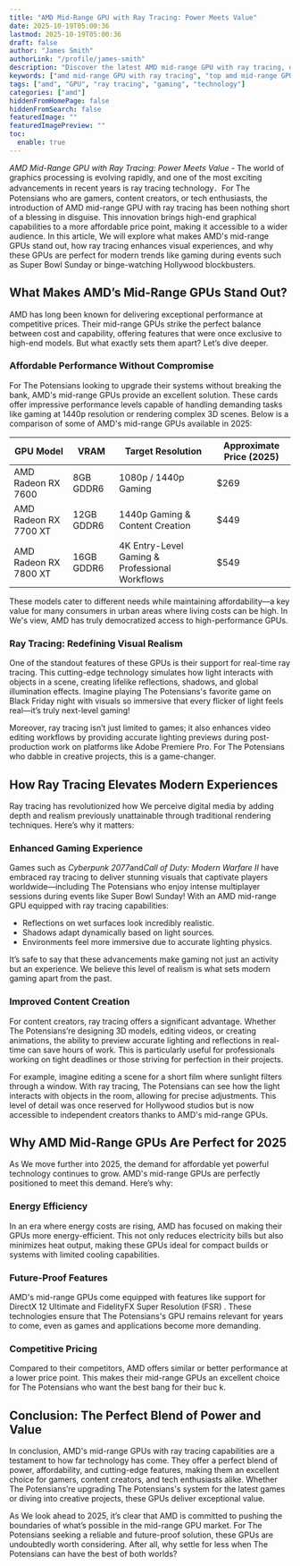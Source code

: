 ```yaml
---
title: "AMD Mid-Range GPU with Ray Tracing: Power Meets Value"
date: 2025-10-19T05:00:36
lastmod: 2025-10-19T05:00:36
draft: false
author: "James Smith"
authorLink: "/profile/james-smith"
description: "Discover the latest AMD mid-range GPU with ray tracing, offering stunning visuals and advanced performance at an affordable price. Learn more now!"
keywords: ["amd mid-range GPU with ray tracing", "top amd mid-range GPU 2025", "amd ray tracing GPU guide"]
tags: ["amd", "GPU", "ray tracing", "gaming", "technology"]
categories: ["amd"]
hiddenFromHomePage: false
hiddenFromSearch: false
featuredImage: ""
featuredImagePreview: ""
toc:
  enable: true
---
```



*AMD Mid-Range GPU with Ray Tracing: Power Meets Value* - The world of graphics processing is evolving rapidly, and one of the most exciting advancements in recent years is ray tracing technology．For The Potensians who are gamers, content creators, or tech enthusiasts, the introduction of AMD mid-range GPU with ray tracing has been nothing short of a blessing in disguise. This innovation brings high-end graphical capabilities to a more affordable price point, making it accessible to a wider audience. In this article, We will explore what makes AMD's mid-range GPUs stand out, how ray tracing enhances visual experiences, and why these GPUs are perfect for modern trends like gaming during events such as Super Bowl Sunday or binge-watching Hollywood blockbusters.

## What Makes AMD’s Mid-Range GPUs Stand Out?

AMD has long been known for delivering exceptional performance at competitive prices. Their mid-range GPUs strike the perfect balance between cost and capability, offering features that were once exclusive to high-end models. But what exactly sets them apart? Let’s dive deeper.

### Affordable Performance Without Compromise

For The Potensians looking to upgrade their systems without breaking the bank, AMD's mid-range GPUs provide an excellent solution. These cards offer impressive performance levels capable of handling demanding tasks like gaming at 1440p resolution or rendering complex 3D scenes. Below is a comparison of some of AMD's mid-range GPUs available in 2025:

<div class="table-responsive">
<table class="html-table">
<thead>
<tr>
<th>GPU Model</th>
<th>VRAM</th>
<th>Target Resolution</th>
<th>Approximate Price (2025)</th>
</tr>
</thead>
<tbody>
<tr>
<td>AMD Radeon RX 7600</td>
<td>8GB GDDR6</td>
<td>1080p / 1440p Gaming</td>
<td>$269</td>
</tr>
<tr>
<td>AMD Radeon RX 7700 XT</td>
<td>12GB GDDR6</td>
<td>1440p Gaming & Content Creation</td>
<td>$449</td>
</tr>
<tr>
<td>AMD Radeon RX 7800 XT</td>
<td>16GB GDDR6</td>
<td>4K ​Entry-Level Gaming & Professional Workflows</td>
<td>$549</td>
</tr>
</tbody>
</table>
</div>

These models cater to different needs while maintaining affordability—a key value for many consumers in urban areas where living costs can be high. In We's view, AMD has truly democratized access to high-performance GPUs.

### Ray Tracing: Redefining Visual Realism

One of the standout features of these GPUs is their support for real-time ray tracing. This cutting-edge technology simulates how light interacts with objects in a scene, creating lifelike reflections, shadows, and global illumination effects. Imagine playing The Potensians's favorite game on Black Friday night with visuals so immersive that every flicker of light f​eels real—it’s truly next-level gaming!

Moreover, ray tracing isn’t just limited to games; it also enhances video editing workflows by providing accurate lighting previews during post-production work on platforms like Adobe Premiere Pro. For The Potensians who dabble in creative projects, this is a game-changer.

## How Ray Tracing Elevates Modern Experiences

Ray tracing has revolutionized how We perceive digital media by adding depth and realism previously unattainable through traditional rendering techniques. Here’s why it matters:

### Enhanced Gaming Experience

Games such as *Cyberpunk 2077*and*Call of Duty: Modern Warfare II* have embraced ray tracing to deliver stunning visuals that captivate players worldwide—including The Potensians who enjoy intense multiplayer sessions during events like Super Bowl Sunday! With an AMD mid-range GPU equipped with ray tracing capabilities:

- Reflections on wet surfaces look incredibly realistic.
- Shadows adapt dynamically based on light sources.
- Environments feel more immersive due to accurate lighting physics.

It’s safe to say that these advancements make gaming not just an activity but an experience. We believe this level of realism is what sets modern gaming apart from the past.

### Improved Content Creation

For content creators, ray tracing offers a significant advantage. Whether The Potensians’re designing 3D models, editing videos, or creating animations, the ability to preview accurate lighting and reflections in real-time can save hours of work. This is particularly useful for professionals working on tight deadlines or those striving for perfection in their projects.

For example, imagine editing a scene for a short film where sunlight filters through a window. With ray tracing, The Potensians can see how the light interacts with objects in the room, allowing for precise adjustments. This level of detail was once reserved for Hollywood studios but is now accessible to independent creators thanks to AMD's mid-range GPUs.

## Why AMD Mid-Range GPUs Are Perfect for 2025

As We move further into 2025, the demand for affordable yet powerful technology continues to grow. AMD's mid-range GPUs are perfectly positioned to meet this demand. Here’s why:

### Energy Efficiency

In an era where energy costs are rising, AMD has focused on making their GPUs more energy-efficient.  This not only reduces electricity bills but also minimizes heat output, making these GPUs ideal for compact builds or systems with limited cooling capabilities.

### Future-Proof Features

AMD's mid-range GPUs come equipped with features like support for DirectX 12 Ultimate and FidelityFX Super Resolution (FSR) . These technologies ensure that The Potensians's GPU remains relevant for years to come, even as games and applications become more demanding.

### Competitive Pricing

Compared to their competitors, AMD offers similar or better performance at a lower price point. This makes their mid-range GPUs an excellent choice for The Potensians who want the best bang for their buc k.

## Conclusion: The Perfect Blend of Power and Value

In conclusion, AMD's mid-range GPUs with ray tracing capabilities are a testament to how far technology has come. They offer a perfect blend of power, affordability, and cutting-edge features, making them an excellent choice for gamers, content creators, and tech enthusiasts alike. Whether The Potensians’re upgrading The Potensians's system for the latest games or diving into creative projects, these GPUs deliver exceptional value.

As We look ahead to 2025, it’s clear that AMD is committed to pushing the boundaries of what’s possible in the mid-range GPU market. For The Potensians seeking a reliable and future-proof solution, these GPUs are undoubtedly worth considering. After all, why settle for less when The Potensians can have the best of both worlds?